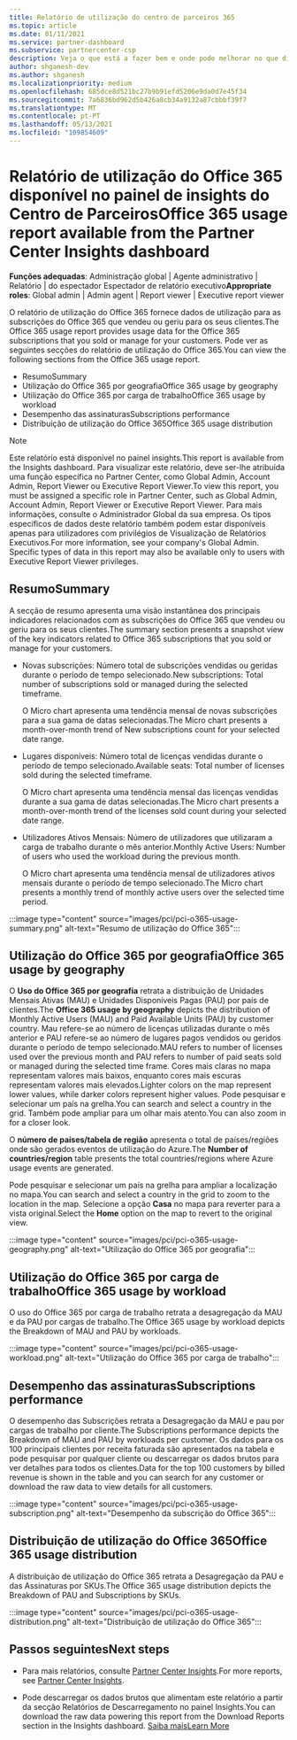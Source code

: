 ```yaml
---
title: Relatório de utilização do centro de parceiros 365
ms.topic: article
ms.date: 01/11/2021
ms.service: partner-dashboard
ms.subservice: partnercenter-csp
description: Veja o que está a fazer bem e onde pode melhorar no que diz respeito ao uso das subscrições do Office 365 que vende ou gere para os seus clientes.
author: shganesh-dev
ms.author: shganesh
ms.localizationpriority: medium
ms.openlocfilehash: 685dce8d521bc27b9b91efd5206e9da0d7e45f34
ms.sourcegitcommit: 7a6836bd962d5b426a8cb34a9132a87cbbbf39f7
ms.translationtype: MT
ms.contentlocale: pt-PT
ms.lasthandoff: 05/13/2021
ms.locfileid: "109854609"
---
```

# <a name="office-365-usage-report-available-from-the-partner-center-insights-dashboard"></a><span data-ttu-id="18d76-103">Relatório de utilização do Office 365 disponível no painel de insights do Centro de Parceiros</span><span class="sxs-lookup"><span data-stu-id="18d76-103">Office 365 usage report available from the Partner Center Insights dashboard</span></span>

<span data-ttu-id="18d76-104">**Funções adequadas**: Administração global | Agente administrativo | Relatório | do espectador Espectador de relatório executivo</span><span class="sxs-lookup"><span data-stu-id="18d76-104">**Appropriate roles**: Global admin | Admin agent | Report viewer | Executive report viewer</span></span>

<span data-ttu-id="18d76-105">O relatório de utilização do Office 365 fornece dados de utilização para as subscrições do Office 365 que vendeu ou geriu para os seus clientes.</span><span class="sxs-lookup"><span data-stu-id="18d76-105">The Office 365 usage report provides usage data for the Office 365 subscriptions that you sold or manage for your customers.</span></span> <span data-ttu-id="18d76-106">Pode ver as seguintes secções do relatório de utilização do Office 365.</span><span class="sxs-lookup"><span data-stu-id="18d76-106">You can view the following sections from the Office 365 usage report.</span></span>

- <span data-ttu-id="18d76-107">Resumo</span><span class="sxs-lookup"><span data-stu-id="18d76-107">Summary</span></span>
- <span data-ttu-id="18d76-108">Utilização do Office 365 por geografia</span><span class="sxs-lookup"><span data-stu-id="18d76-108">Office 365 usage by geography</span></span>
- <span data-ttu-id="18d76-109">Utilização do Office 365 por carga de trabalho</span><span class="sxs-lookup"><span data-stu-id="18d76-109">Office 365 usage by workload</span></span>
- <span data-ttu-id="18d76-110">Desempenho das assinaturas</span><span class="sxs-lookup"><span data-stu-id="18d76-110">Subscriptions performance</span></span>
- <span data-ttu-id="18d76-111">Distribuição de utilização do Office 365</span><span class="sxs-lookup"><span data-stu-id="18d76-111">Office 365 usage distribution</span></span>

 > [!NOTE]
 > <span data-ttu-id="18d76-112">Este relatório está disponível no painel insights.</span><span class="sxs-lookup"><span data-stu-id="18d76-112">This report is available from the Insights dashboard.</span></span> <span data-ttu-id="18d76-113">Para visualizar este relatório, deve ser-lhe atribuída uma função específica no Partner Center, como Global Admin, Account Admin, Report Viewer ou Executive Report Viewer.</span><span class="sxs-lookup"><span data-stu-id="18d76-113">To view this report, you must be assigned a specific role in Partner Center, such as Global Admin, Account Admin, Report Viewer or Executive Report Viewer.</span></span> <span data-ttu-id="18d76-114">Para mais informações, consulte o Administrador Global da sua empresa. Os tipos específicos de dados deste relatório também podem estar disponíveis apenas para utilizadores com privilégios de Visualização de Relatórios Executivos.</span><span class="sxs-lookup"><span data-stu-id="18d76-114">For more information, see your company's Global Admin. Specific types of data in this report may also be available only to users with Executive Report Viewer privileges.</span></span>

## <a name="summary"></a><span data-ttu-id="18d76-115">Resumo</span><span class="sxs-lookup"><span data-stu-id="18d76-115">Summary</span></span>

<span data-ttu-id="18d76-116">A secção de resumo apresenta uma visão instantânea dos principais indicadores relacionados com as subscrições do Office 365 que vendeu ou geriu para os seus clientes.</span><span class="sxs-lookup"><span data-stu-id="18d76-116">The summary section presents a snapshot view of the key indicators related to Office 365 subscriptions that you sold or manage for your customers.</span></span>  

- <span data-ttu-id="18d76-117">Novas subscrições: Número total de subscrições vendidas ou geridas durante o período de tempo selecionado.</span><span class="sxs-lookup"><span data-stu-id="18d76-117">New subscriptions: Total number of subscriptions sold or managed during the selected timeframe.</span></span>

   <span data-ttu-id="18d76-118">O Micro chart apresenta uma tendência mensal de novas subscrições para a sua gama de datas selecionadas.</span><span class="sxs-lookup"><span data-stu-id="18d76-118">The Micro chart presents a month-over-month trend of New subscriptions count for your selected date range.</span></span>

- <span data-ttu-id="18d76-119">Lugares disponíveis: Número total de licenças vendidas durante o período de tempo selecionado.</span><span class="sxs-lookup"><span data-stu-id="18d76-119">Available seats: Total number of licenses sold during the selected timeframe.</span></span>

   <span data-ttu-id="18d76-120">O Micro chart apresenta uma tendência mensal das licenças vendidas durante a sua gama de datas selecionadas.</span><span class="sxs-lookup"><span data-stu-id="18d76-120">The Micro chart presents a month-over-month trend of the licenses sold count during your selected date range.</span></span>

- <span data-ttu-id="18d76-121">Utilizadores Ativos Mensais: Número de utilizadores que utilizaram a carga de trabalho durante o mês anterior.</span><span class="sxs-lookup"><span data-stu-id="18d76-121">Monthly Active Users: Number of users who used the workload during the previous month.</span></span> 

   <span data-ttu-id="18d76-122">O Micro chart apresenta uma tendência mensal de utilizadores ativos mensais durante o período de tempo selecionado.</span><span class="sxs-lookup"><span data-stu-id="18d76-122">The Micro chart presents a monthly trend of monthly active users over the selected time period.</span></span>

:::image type="content" source="images/pci/pci-o365-usage-summary.png" alt-text="Resumo de utilização do Office 365":::

## <a name="office-365-usage-by-geography"></a><span data-ttu-id="18d76-124">Utilização do Office 365 por geografia</span><span class="sxs-lookup"><span data-stu-id="18d76-124">Office 365 usage by geography</span></span>

<span data-ttu-id="18d76-125">O **Uso do Office 365 por geografia** retrata a distribuição de Unidades Mensais Ativas (MAU) e Unidades Disponíveis Pagas (PAU) por país de clientes.</span><span class="sxs-lookup"><span data-stu-id="18d76-125">The **Office 365 usage by geography** depicts the distribution of Monthly Active Users (MAU) and Paid Available Units (PAU) by customer country.</span></span> <span data-ttu-id="18d76-126">Mau refere-se ao número de licenças utilizadas durante o mês anterior e PAU refere-se ao número de lugares pagos vendidos ou geridos durante o período de tempo selecionado.</span><span class="sxs-lookup"><span data-stu-id="18d76-126">MAU refers to number of licenses used over the previous month and PAU refers to number of paid seats sold or managed during the selected time frame.</span></span> <span data-ttu-id="18d76-127">Cores mais claras no mapa representam valores mais baixos, enquanto cores mais escuras representam valores mais elevados.</span><span class="sxs-lookup"><span data-stu-id="18d76-127">Lighter colors on the map represent lower values, while darker colors represent higher values.</span></span> <span data-ttu-id="18d76-128">Pode pesquisar e selecionar um país na grelha.</span><span class="sxs-lookup"><span data-stu-id="18d76-128">You can search and select a country in the grid.</span></span> <span data-ttu-id="18d76-129">Também pode ampliar para um olhar mais atento.</span><span class="sxs-lookup"><span data-stu-id="18d76-129">You can also zoom in for a closer look.</span></span>

<span data-ttu-id="18d76-130">O **número de países/tabela de região** apresenta o total de países/regiões onde são gerados eventos de utilização do Azure.</span><span class="sxs-lookup"><span data-stu-id="18d76-130">The **Number of countries/region** table presents the total countries/regions where Azure usage events are generated.</span></span>

<span data-ttu-id="18d76-131">Pode pesquisar e selecionar um país na grelha para ampliar a localização no mapa.</span><span class="sxs-lookup"><span data-stu-id="18d76-131">You can search and select a country in the grid to zoom to the location in the map.</span></span> <span data-ttu-id="18d76-132">Selecione a opção **Casa** no mapa para reverter para a vista original.</span><span class="sxs-lookup"><span data-stu-id="18d76-132">Select the **Home** option on the map to revert to the original view.</span></span>


:::image type="content" source="images/pci/pci-o365-usage-geography.png" alt-text="Utilização do Office 365 por geografia":::

## <a name="office-365-usage-by-workload"></a><span data-ttu-id="18d76-134">Utilização do Office 365 por carga de trabalho</span><span class="sxs-lookup"><span data-stu-id="18d76-134">Office 365 usage by workload</span></span>

<span data-ttu-id="18d76-135">O uso do Office 365 por carga de trabalho retrata a desagregação da MAU e da PAU por cargas de trabalho.</span><span class="sxs-lookup"><span data-stu-id="18d76-135">The Office 365 usage by workload depicts the Breakdown of MAU and PAU by workloads.</span></span>

:::image type="content" source="images/pci/pci-o365-usage-workload.png" alt-text="Utilização do Office 365 por carga de trabalho":::

## <a name="subscriptions-performance"></a><span data-ttu-id="18d76-137">Desempenho das assinaturas</span><span class="sxs-lookup"><span data-stu-id="18d76-137">Subscriptions performance</span></span>

<span data-ttu-id="18d76-138">O desempenho das Subscrições retrata a Desagregação da MAU e pau por cargas de trabalho por cliente.</span><span class="sxs-lookup"><span data-stu-id="18d76-138">The Subscriptions performance depicts the Breakdown of MAU and PAU by workloads per customer.</span></span> <span data-ttu-id="18d76-139">Os dados para os 100 principais clientes por receita faturada são apresentados na tabela e pode pesquisar por qualquer cliente ou descarregar os dados brutos para ver detalhes para todos os clientes.</span><span class="sxs-lookup"><span data-stu-id="18d76-139">Data for the top 100 customers by billed revenue is shown in the table and you can search for any customer or download the raw data to view details for all customers.</span></span>

:::image type="content" source="images/pci/pci-o365-usage-subscription.png" alt-text="Desempenho da subscrição do Office 365":::

## <a name="office-365-usage-distribution"></a><span data-ttu-id="18d76-141">Distribuição de utilização do Office 365</span><span class="sxs-lookup"><span data-stu-id="18d76-141">Office 365 usage distribution</span></span>

<span data-ttu-id="18d76-142">A distribuição de utilização do Office 365 retrata a Desagregação da PAU e das Assinaturas por SKUs.</span><span class="sxs-lookup"><span data-stu-id="18d76-142">The Office 365 usage distribution depicts the Breakdown of PAU and Subscriptions by SKUs.</span></span>

:::image type="content" source="images/pci/pci-o365-usage-distribution.png" alt-text="Distribuição de utilização do Office 365":::

## <a name="next-steps"></a><span data-ttu-id="18d76-144">Passos seguintes</span><span class="sxs-lookup"><span data-stu-id="18d76-144">Next steps</span></span>

- <span data-ttu-id="18d76-145">Para mais relatórios, consulte [Partner Center Insights](partner-center-insights.md).</span><span class="sxs-lookup"><span data-stu-id="18d76-145">For more reports, see [Partner Center Insights](partner-center-insights.md).</span></span>

- <span data-ttu-id="18d76-146">Pode descarregar os dados brutos que alimentam este relatório a partir da secção Relatórios de Descarregamento no painel Insights.</span><span class="sxs-lookup"><span data-stu-id="18d76-146">You can download the raw data powering this report from the Download Reports section in the Insights dashboard.</span></span> [<span data-ttu-id="18d76-147">Saiba mais</span><span class="sxs-lookup"><span data-stu-id="18d76-147">Learn More</span></span>](pci-download-reports.md) 
